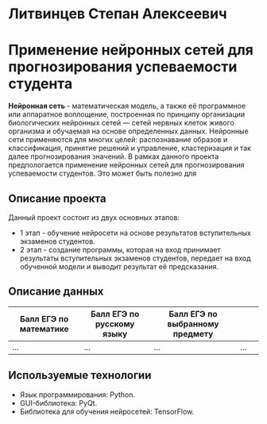 # Литвинцев Степан Алексеевич
# Применение нейронных сетей для прогнозирования успеваемости студента
<b>Нейронная сеть</b> - математическая модель, а также её программное или аппаратное воплощение, построенная по принципу организации биологических нейронных сетей — сетей нервных клеток живого организма и обучаемая на основе определенных данных.
Нейронные сети применяются для многих целей: распознавание образов и классификация, принятие решений и управление, кластеризация и так далее прогнозирования значений.
В рамках данного проекта предпологается применение нейронных сетей для прогнозирования успеваемости студентов.
Это может быть полезно для
## Описание проекта
Данный проект состоит из двух основных этапов:
- 1 этап - обучение нейросети на основе результатов вступительных экзаменов студентов.
- 2 этап - создание программы, которая на вход принимает результаты вступительных экзаменов студентов, передает на вход обученной модели и выводит результат её предсказания.
## Описание данных
|Балл ЕГЭ по математике|Балл ЕГЭ по русскому языку|Балл ЕГЭ по выбранному предмету|||
|----------------------|--------------------------|-------------------------------|---|-------------------------|
|...                   |...                       |...                            |...|                         |  
## Используемые технологии
- Язык программирования: Python.
- GUI-библиотека: PyQt.
- Библиотека для обучения нейросетей: TensorFlow.
